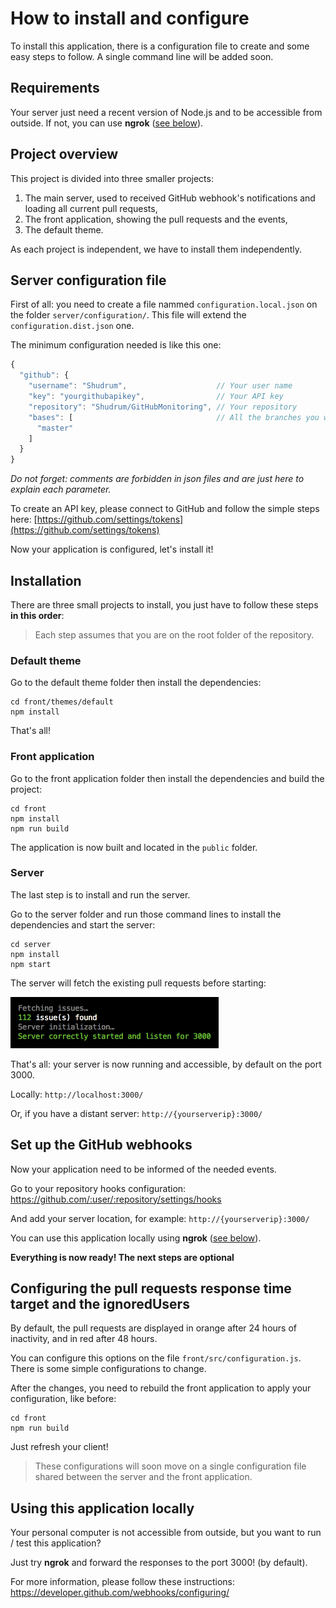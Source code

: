# How to install and configure

To install this application, there is a configuration file to create and some easy steps to follow.
A single command line will be added soon.

## Requirements

Your server just need a recent version of Node.js and to be accessible from outside. If not, you can use **ngrok** ([see below](install.md#using-this-application-locally)).

## Project overview

This project is divided into three smaller projects:
  1. The main server, used to received GitHub webhook's notifications and loading all current pull requests,
  2. The front application, showing the pull requests and the events,
  3. The default theme.

As each project is independent, we have to install them independently.

## Server configuration file

First of all: you need to create a file nammed `configuration.local.json` on the folder `server/configuration/`.
This file will extend the `configuration.dist.json` one.

The minimum configuration needed is like this one:

```js
{
  "github": {
    "username": "Shudrum",                    // Your user name
    "key": "yourgithubapikey",                // Your API key
    "repository": "Shudrum/GitHubMonitoring", // Your repository
    "bases": [                                // All the branches you want to track
      "master"
    ]
  }
}
```
_Do not forget: comments are forbidden in json files and are just here to explain each parameter._

To create an API key, please connect to GitHub and follow the simple steps here: [https://github.com/settings/tokens](https://github.com/settings/tokens)

Now your application is configured, let's install it!

## Installation

There are three small projects to install, you just have to follow these steps **in this order**:

> Each step assumes that you are on the root folder of the repository.

### Default theme

Go to the default theme folder then install the dependencies:

```
cd front/themes/default
npm install
```

That's all!

### Front application

Go to the front application folder then install the dependencies and build the project:

```
cd front
npm install
npm run build
```

The application is now built and located in the `public` folder.

### Server

The last step is to install and run the server.

Go to the server folder and run those command lines to install the dependencies and start the server:

```
cd server
npm install
npm start
```

The server will fetch the existing pull requests before starting:

<img src="images/server-start.png" alt="Server start" height="82px">

That's all: your server is now running and accessible, by default on the port 3000.

Locally: `http://localhost:3000/`

Or, if you have a distant server: `http://{yourserverip}:3000/`

## Set up the GitHub webhooks

Now your application need to be informed of the needed events.

Go to your repository hooks configuration: https://github.com/:user/:repository/settings/hooks

And add your server location, for example: `http://{yourserverip}:3000/`

You can use this application locally using **ngrok** ([see below](install.md#using-this-application-locally)).

**Everything is now ready! The next steps are optional**

## Configuring the pull requests response time target and the ignoredUsers

By default, the pull requests are displayed in orange after 24 hours of inactivity, and in red after 48 hours.

You can configure this options on the file `front/src/configuration.js`. There is some simple configurations to change.

After the changes, you need to rebuild the front application to apply your configuration, like before:

```
cd front
npm run build
```

Just refresh your client!

> These configurations will soon move on a single configuration file shared between the server and the front application.

## Using this application locally

Your personal computer is not accessible from outside, but you want to run / test this application?

Just try **ngrok** and forward the responses to the port 3000! (by default).

For more information, please follow these instructions: https://developer.github.com/webhooks/configuring/
